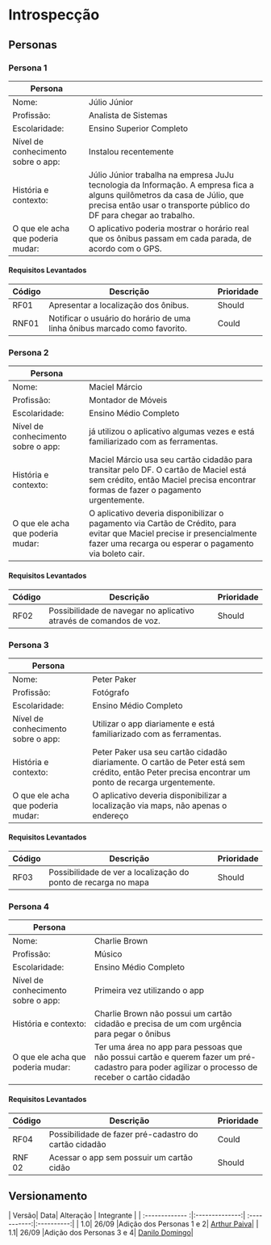 # Introspecção

## Personas

### Persona 1
| Persona |  |
| --- | --- |
| Nome: | Júlio Júnior |
| Profissão: | Analista de Sistemas |
| Escolaridade: | Ensino Superior Completo |
| Nível de conhecimento sobre o app: | Instalou recentemente |
| História e contexto: | Júlio Júnior trabalha na empresa JuJu tecnologia da Informação. A empresa fica a alguns quilômetros da casa de Júlio, que precisa então usar o transporte público do DF para chegar ao trabalho. |
| O que ele acha que poderia mudar: | O aplicativo poderia mostrar o horário real que os ônibus passam em cada parada, de acordo com o GPS. |

#### Requisitos Levantados
| Código | Descrição | Prioridade |
| --- | --- | --- |
| RF01 | Apresentar a localização dos ônibus. | Should |
| RNF01 | Notificar o usuário do horário de uma linha ônibus marcado como favorito. | Could |

### Persona 2
| Persona |  |
| --- | --- |
| Nome: | Maciel Márcio |
| Profissão: | Montador de Móveis |
| Escolaridade: | Ensino Médio Completo |
| Nível de conhecimento sobre o app: | já utilizou o aplicativo algumas vezes e está familiarizado com as ferramentas. |
| História e contexto: | Maciel Márcio usa seu cartão cidadão para transitar pelo DF. O cartão de Maciel está sem crédito, então Maciel precisa encontrar formas de fazer o pagamento urgentemente. |
| O que ele acha que poderia mudar: | O aplicativo deveria disponibilizar o pagamento via Cartão de Crédito, para evitar que Maciel precise ir presencialmente fazer uma recarga ou esperar o pagamento via boleto cair. |

#### Requisitos Levantados
| Código | Descrição | Prioridade |
| --- | --- | --- |
| RF02 | Possibilidade de navegar no aplicativo através de comandos de voz. | Should |

### Persona 3
| Persona |  |
| --- | --- |
| Nome: | Peter Paker |
| Profissão: | Fotógrafo |
| Escolaridade: | Ensino Médio Completo |
| Nível de conhecimento sobre o app: | Utilizar o app diariamente e está familiarizado com as ferramentas. |
| História e contexto: | Peter Paker usa seu cartão cidadão diariamente. O cartão de Peter está sem crédito, então Peter precisa encontrar um ponto de recarga urgentemente. |
| O que ele acha que poderia mudar: | O aplicativo deveria disponibilizar a localização via maps, não apenas o endereço |

#### Requisitos Levantados
| Código | Descrição | Prioridade |
| --- | --- | --- |
| RF03 | Possibilidade de ver a localização do ponto de recarga no mapa | Should |

### Persona 4
| Persona |  |
| --- | --- |
| Nome: | Charlie Brown |
| Profissão: | Músico |
| Escolaridade: | Ensino Médio Completo |
| Nível de conhecimento sobre o app: | Primeira vez utilizando o app |
| História e contexto: | Charlie Brown não possui um cartão cidadão e precisa de um com urgência para pegar o ônibus |
| O que ele acha que poderia mudar: | Ter uma área no app para pessoas que não possui cartão e querem fazer um pré-cadastro para poder agilizar o processo de receber o cartão cidadão|

#### Requisitos Levantados
| Código | Descrição | Prioridade |
| --- | --- | --- |
| RF04 | Possibilidade de fazer pré-cadastro do cartão cidadão | Could |
| RNF 02 | Acessar o app sem possuir um cartão cidão| Should |

## Versionamento
| Versão| Data| Alteração | Integrante |
| :------------- :|:--------------:| :-----------:|:----------:|
| 1.0| 26/09 |Adição dos Personas 1 e 2| [Arthur Paiva](https://github.com/ArthurPaivaT)|
| 1.1| 26/09 |Adição dos Personas 3 e 4| [Danilo Domingo](https://github.com/danilow200)|